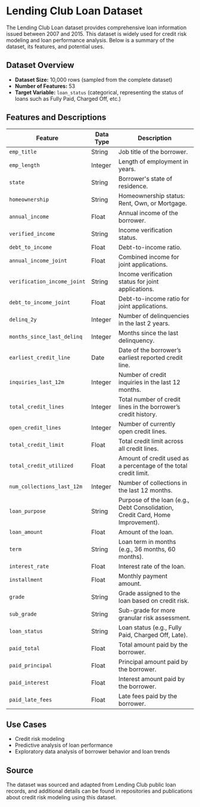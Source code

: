 # Lending Club Loan Dataset

The Lending Club Loan dataset provides comprehensive loan information issued between 2007 and 2015. This dataset is widely used for credit risk modeling and loan performance analysis. Below is a summary of the dataset, its features, and potential uses.

## Dataset Overview

- **Dataset Size:** 10,000 rows (sampled from the complete dataset)
- **Number of Features:** 53
- **Target Variable:** `loan_status` (categorical, representing the status of loans such as Fully Paid, Charged Off, etc.)

## Features and Descriptions

| Feature                     | Data Type | Description                                                                    |
| --------------------------- | --------- | ------------------------------------------------------------------------------ |
| `emp_title`                 | String    | Job title of the borrower.                                                     |
| `emp_length`                | Integer   | Length of employment in years.                                                 |
| `state`                     | String    | Borrower's state of residence.                                                 |
| `homeownership`             | String    | Homeownership status: Rent, Own, or Mortgage.                                  |
| `annual_income`             | Float     | Annual income of the borrower.                                                 |
| `verified_income`           | String    | Income verification status.                                                    |
| `debt_to_income`            | Float     | Debt-to-income ratio.                                                          |
| `annual_income_joint`       | Float     | Combined income for joint applications.                                        |
| `verification_income_joint` | String    | Income verification status for joint applications.                             |
| `debt_to_income_joint`      | Float     | Debt-to-income ratio for joint applications.                                   |
| `delinq_2y`                 | Integer   | Number of delinquencies in the last 2 years.                                   |
| `months_since_last_delinq`  | Integer   | Months since the last delinquency.                                             |
| `earliest_credit_line`      | Date      | Date of the borrower’s earliest reported credit line.                          |
| `inquiries_last_12m`        | Integer   | Number of credit inquiries in the last 12 months.                              |
| `total_credit_lines`        | Integer   | Total number of credit lines in the borrower’s credit history.                 |
| `open_credit_lines`         | Integer   | Number of currently open credit lines.                                         |
| `total_credit_limit`        | Float     | Total credit limit across all credit lines.                                    |
| `total_credit_utilized`     | Float     | Amount of credit used as a percentage of the total credit limit.               |
| `num_collections_last_12m`  | Integer   | Number of collections in the last 12 months.                                   |
| `loan_purpose`              | String    | Purpose of the loan (e.g., Debt Consolidation, Credit Card, Home Improvement). |
| `loan_amount`               | Float     | Amount of the loan.                                                            |
| `term`                      | String    | Loan term in months (e.g., 36 months, 60 months).                              |
| `interest_rate`             | Float     | Interest rate of the loan.                                                     |
| `installment`               | Float     | Monthly payment amount.                                                        |
| `grade`                     | String    | Grade assigned to the loan based on credit risk.                               |
| `sub_grade`                 | String    | Sub-grade for more granular risk assessment.                                   |
| `loan_status`               | String    | Loan status (e.g., Fully Paid, Charged Off, Late).                             |
| `paid_total`                | Float     | Total amount paid by the borrower.                                             |
| `paid_principal`            | Float     | Principal amount paid by the borrower.                                         |
| `paid_interest`             | Float     | Interest amount paid by the borrower.                                          |
| `paid_late_fees`            | Float     | Late fees paid by the borrower.                                                |

## Use Cases

- Credit risk modeling
- Predictive analysis of loan performance
- Exploratory data analysis of borrower behavior and loan trends

## Source

The dataset was sourced and adapted from Lending Club public loan records, and additional details can be found in repositories and publications about credit risk modeling using this dataset.
